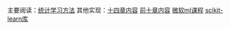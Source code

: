 <!--
 * @Description：
 * @Version: 2.0
 * @Autor: lxp
 * @Date: 2021-07-03 11:51:46
 * @LastEditors: lxp
 * @LastEditTime: 2021-07-04 15:04:19
-->
主要阅读：[统计学习方法](https://github.com/SmirkCao/Lihang)
其他实现：[十四章内容](https://github.com/WenDesi/lihang_book_algorithm)
[前十章内容](https://github.com/Dod-o/Statistical-Learning-Method_Code)
[微软ml课程](https://github.com/microsoft/ML-For-Beginners)
[scikit-learn库](https://scikit-learn.org/stable/)
